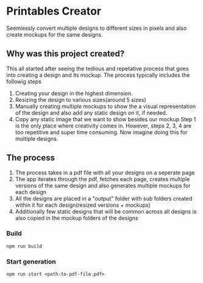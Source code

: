 # Printables Creator
Seemlessly convert multiple designs to different sizes in pixels and also create mockups for the same designs.

## Why was this project created?
This all started after seeing the tedious and repetative process that goes into creating a design and its mockup. The process typically includes the followig steps
1. Creating your design in the highest dimension.
2. Resizing the design to various sizes(around 5 sizes)
3. Manually creating multiple mockups to show the a visual representation of the design and also add any static design on it, if needed.
4. Copy any static image that we want to show besides our mockup
Step 1 is the only place where creativity comes in.
However, steps 2, 3, 4 are too repetitive and super time consuming.
Now imagine doing this for multiple designs.

## The process
1. The process takes in a pdf file with all your designs on a seperate page
2. The app iterates through the pdf, fetches each page, creates multiple versions of the same design and also generates multiple mockups for each design
3. All the designs are placed in a "output" folder with sub folders created within it for each design(resized versions + mockups)
4. Additionally few static designs that will be common across all designs is also copied in the mockup folders of the designs 

### Build
```
npm run build
```

### Start generation
```
npm run start <path-to-pdf-file.pdf>
```


